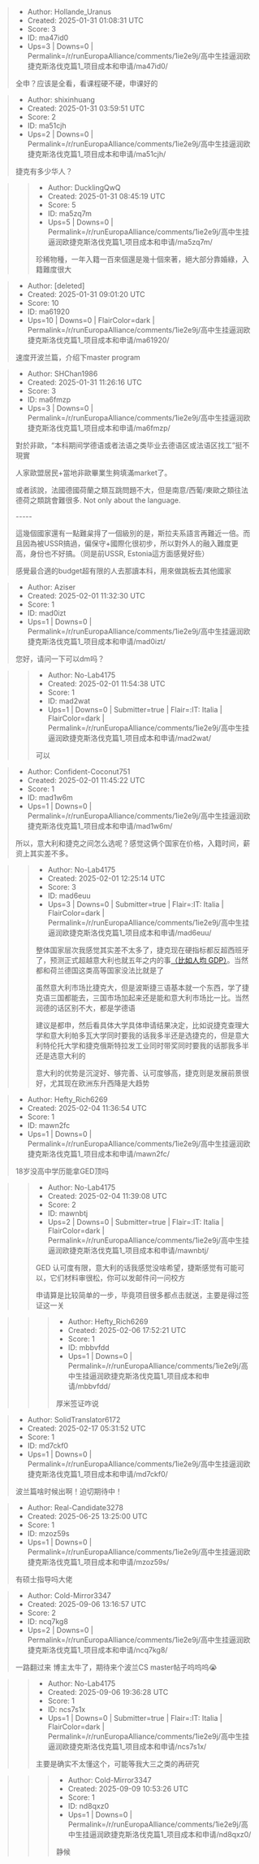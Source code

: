 > - Author: Hollande_Uranus
> - Created: 2025-01-31 01:08:31 UTC
> - Score: 3
> - ID: ma47id0
> - Ups=3 | Downs=0 | Permalink=/r/runEuropaAlliance/comments/1ie2e9j/高中生挂逼润欧捷克斯洛伐克篇1_项目成本和申请/ma47id0/
>
> 全申？应该是全看，看课程硬不硬，申课好的

> - Author: shixinhuang
> - Created: 2025-01-31 03:59:51 UTC
> - Score: 2
> - ID: ma51cjh
> - Ups=2 | Downs=0 | Permalink=/r/runEuropaAlliance/comments/1ie2e9j/高中生挂逼润欧捷克斯洛伐克篇1_项目成本和申请/ma51cjh/
>
> 捷克有多少华人？

>> - Author: DucklingQwQ
>> - Created: 2025-01-31 08:45:19 UTC
>> - Score: 5
>> - ID: ma5zq7m
>> - Ups=5 | Downs=0 | Permalink=/r/runEuropaAlliance/comments/1ie2e9j/高中生挂逼润欧捷克斯洛伐克篇1_项目成本和申请/ma5zq7m/
>>
>> 珍稀物種，一年入籍一百來個還是幾十個來著，絕大部分靠婚綠，入籍難度很大

> - Author: [deleted]
> - Created: 2025-01-31 09:01:20 UTC
> - Score: 10
> - ID: ma61920
> - Ups=10 | Downs=0 | FlairColor=dark | Permalink=/r/runEuropaAlliance/comments/1ie2e9j/高中生挂逼润欧捷克斯洛伐克篇1_项目成本和申请/ma61920/
>
> 速度开波兰篇，介绍下master program

> - Author: SHChan1986
> - Created: 2025-01-31 11:26:16 UTC
> - Score: 3
> - ID: ma6fmzp
> - Ups=3 | Downs=0 | Permalink=/r/runEuropaAlliance/comments/1ie2e9j/高中生挂逼润欧捷克斯洛伐克篇1_项目成本和申请/ma6fmzp/
>
> 對於非歐，“本科期间学德语或者法语之类毕业去德语区或法语区找工”挺不現實
> 
> 人家歐盟居民+當地非歐畢業生夠填滿market了。
> 
> 或者該說，法國德國荷蘭之類互跳問題不大，但是南意/西葡/東歐之類往法德荷之類跳會難很多. Not only about the language.
> 
>   
> \-----
> 
> 這幾個國家還有一點難枲㧹了一個級別的是，斯拉夫系語言再難近一倍。而且因為被USSR搞過，偏保守+國際化很初步，所以對外人的融入難度更高，身份也不好搞。（同是前USSR, Estonia這方面感覺好些）
> 
> 感覺最合適的budget超有限的人去那讀本科，用來做跳板去其他國家

> - Author: Aziser
> - Created: 2025-02-01 11:32:30 UTC
> - Score: 1
> - ID: mad0izt
> - Ups=1 | Downs=0 | Permalink=/r/runEuropaAlliance/comments/1ie2e9j/高中生挂逼润欧捷克斯洛伐克篇1_项目成本和申请/mad0izt/
>
> 您好，请问一下可以dm吗？

>> - Author: No-Lab4175
>> - Created: 2025-02-01 11:54:38 UTC
>> - Score: 1
>> - ID: mad2wat
>> - Ups=1 | Downs=0 | Submitter=true | Flair=:IT: Italia | FlairColor=dark | Permalink=/r/runEuropaAlliance/comments/1ie2e9j/高中生挂逼润欧捷克斯洛伐克篇1_项目成本和申请/mad2wat/
>>
>> 可以

> - Author: Confident-Coconut751
> - Created: 2025-02-01 11:45:22 UTC
> - Score: 1
> - ID: mad1w6m
> - Ups=1 | Downs=0 | Permalink=/r/runEuropaAlliance/comments/1ie2e9j/高中生挂逼润欧捷克斯洛伐克篇1_项目成本和申请/mad1w6m/
>
> 所以，意大利和捷克之间怎么选呢？感觉这俩个国家在价格，入籍时间，薪资上其实差不多。

>> - Author: No-Lab4175
>> - Created: 2025-02-01 12:25:14 UTC
>> - Score: 3
>> - ID: mad6euu
>> - Ups=3 | Downs=0 | Submitter=true | Flair=:IT: Italia | FlairColor=dark | Permalink=/r/runEuropaAlliance/comments/1ie2e9j/高中生挂逼润欧捷克斯洛伐克篇1_项目成本和申请/mad6euu/
>>
>> 整体国家层次我感觉其实差不太多了，捷克现在硬指标都反超西班牙了，预测正式超越意大利也就五年之内的事[（比如人均 GDP）](https://data.worldbank.org/indicator/NY.GDP.PCAP.CD?locations=CZ-IT-ES)。当然都和荷兰德国这类高等国家没法比就是了
>> 
>> 虽然意大利市场比捷克大，但是波斯捷三语基本就一个东西，学了捷克语三国都能去，三国市场加起来还是能和意大利市场比一比。当然润德的话区别不大，都是学德语
>> 
>> 建议是都申，然后看具体大学具体申请结果决定，比如说捷克查理大学和意大利帕多瓦大学同时要我的话我多半还是选捷克的，但是意大利特伦托大学和捷克俄斯特拉发工业同时带奖同时要我的话那我多半还是选意大利的
>> 
>> 意大利的优势是沉淀好、够完善、认可度够高，捷克则是发展前景很好，尤其现在欧洲东升西降是大趋势

> - Author: Hefty_Rich6269
> - Created: 2025-02-04 11:36:54 UTC
> - Score: 1
> - ID: mawn2fc
> - Ups=1 | Downs=0 | Permalink=/r/runEuropaAlliance/comments/1ie2e9j/高中生挂逼润欧捷克斯洛伐克篇1_项目成本和申请/mawn2fc/
>
> 18岁没高中学历能拿GED顶吗

>> - Author: No-Lab4175
>> - Created: 2025-02-04 11:39:08 UTC
>> - Score: 2
>> - ID: mawnbtj
>> - Ups=2 | Downs=0 | Submitter=true | Flair=:IT: Italia | FlairColor=dark | Permalink=/r/runEuropaAlliance/comments/1ie2e9j/高中生挂逼润欧捷克斯洛伐克篇1_项目成本和申请/mawnbtj/
>>
>> GED 认可度有限，意大利的话我感觉没啥希望，捷斯感觉有可能可以，它们材料审很松，你可以发邮件问一问校方
>> 
>> 申请算是比较简单的一步，毕竟项目很多都点击就送，主要是得过签证这一关

>>> - Author: Hefty_Rich6269
>>> - Created: 2025-02-06 17:52:21 UTC
>>> - Score: 1
>>> - ID: mbbvfdd
>>> - Ups=1 | Downs=0 | Permalink=/r/runEuropaAlliance/comments/1ie2e9j/高中生挂逼润欧捷克斯洛伐克篇1_项目成本和申请/mbbvfdd/
>>>
>>> 厚米签证咋说

> - Author: SolidTranslator6172
> - Created: 2025-02-17 05:31:52 UTC
> - Score: 1
> - ID: md7ckf0
> - Ups=1 | Downs=0 | Permalink=/r/runEuropaAlliance/comments/1ie2e9j/高中生挂逼润欧捷克斯洛伐克篇1_项目成本和申请/md7ckf0/
>
> 波兰篇啥时候出啊！迫切期待中！

> - Author: Real-Candidate3278
> - Created: 2025-06-25 13:25:00 UTC
> - Score: 1
> - ID: mzoz59s
> - Ups=1 | Downs=0 | Permalink=/r/runEuropaAlliance/comments/1ie2e9j/高中生挂逼润欧捷克斯洛伐克篇1_项目成本和申请/mzoz59s/
>
> 有硕士指导吗大佬

> - Author: Cold-Mirror3347
> - Created: 2025-09-06 13:16:57 UTC
> - Score: 2
> - ID: ncq7kg8
> - Ups=2 | Downs=0 | Permalink=/r/runEuropaAlliance/comments/1ie2e9j/高中生挂逼润欧捷克斯洛伐克篇1_项目成本和申请/ncq7kg8/
>
> 一路翻过来 博主太牛了，期待来个波兰CS master帖子呜呜呜😭

>> - Author: No-Lab4175
>> - Created: 2025-09-06 19:36:28 UTC
>> - Score: 1
>> - ID: ncs7s1x
>> - Ups=1 | Downs=0 | Submitter=true | Flair=:IT: Italia | FlairColor=dark | Permalink=/r/runEuropaAlliance/comments/1ie2e9j/高中生挂逼润欧捷克斯洛伐克篇1_项目成本和申请/ncs7s1x/
>>
>> 主要是确实不太懂这个，可能等我大三之类的再研究

>>> - Author: Cold-Mirror3347
>>> - Created: 2025-09-09 10:53:26 UTC
>>> - Score: 1
>>> - ID: nd8qxz0
>>> - Ups=1 | Downs=0 | Permalink=/r/runEuropaAlliance/comments/1ie2e9j/高中生挂逼润欧捷克斯洛伐克篇1_项目成本和申请/nd8qxz0/
>>>
>>> 静候
